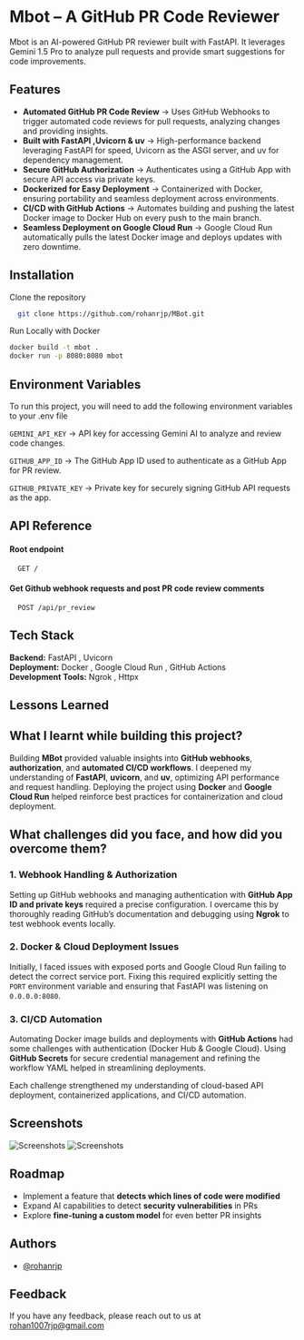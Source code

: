 
# Mbot – A GitHub PR Code Reviewer

Mbot is an AI-powered GitHub PR reviewer built with FastAPI. It leverages Gemini 1.5 Pro to analyze pull requests and provide smart suggestions for code improvements.


## Features

- **Automated GitHub PR Code Review** → Uses GitHub Webhooks to trigger automated code reviews for pull requests, analyzing changes and providing insights. 
- **Built with FastAPI ,Uvicorn & uv** → High-performance backend leveraging FastAPI for speed, Uvicorn as the ASGI server, and uv for dependency management.
- **Secure GitHub Authorization** → Authenticates using a GitHub App with secure API access via private keys.
- **Dockerized for Easy Deployment** → Containerized with Docker, ensuring portability and seamless deployment across environments.
- **CI/CD with GitHub Actions** → Automates building and pushing the latest Docker image to Docker Hub on every push to the main branch.
- **Seamless Deployment on Google Cloud Run** → Google Cloud Run automatically pulls the latest Docker image and deploys updates with zero downtime.


## Installation

Clone the repository

```bash
  git clone https://github.com/rohanrjp/MBot.git
```
Run Locally with Docker

```bash
docker build -t mbot .
docker run -p 8080:8080 mbot
```

## Environment Variables

To run this project, you will need to add the following environment variables to your .env file

`GEMINI_API_KEY` -> API key for accessing Gemini AI to analyze and review code changes.

`GITHUB_APP_ID` -> The GitHub App ID used to authenticate as a GitHub App for PR review.

`GITHUB_PRIVATE_KEY` -> Private key for securely signing GitHub API requests as the app.

## API Reference

#### Root endpoint

```http
  GET /
```

#### Get Github webhook requests and post PR code review comments

```http
  POST /api/pr_review
```



## Tech Stack

**Backend:** FastAPI , Uvicorn \
**Deployment:** Docker , Google Cloud Run , GitHub Actions \
**Development Tools:** Ngrok , Httpx 


## Lessons Learned

## What I learnt while building this project?  

Building **MBot** provided valuable insights into **GitHub webhooks**, **authorization**, and **automated CI/CD workflows**. I deepened my understanding of **FastAPI**, **uvicorn**, and **uv**, optimizing API performance and request handling. Deploying the project using **Docker** and **Google Cloud Run** helped reinforce best practices for containerization and cloud deployment.  

## What challenges did you face, and how did you overcome them?  

### 1. Webhook Handling & Authorization  
Setting up GitHub webhooks and managing authentication with **GitHub App ID and private keys** required a precise configuration. I overcame this by thoroughly reading GitHub’s documentation and debugging using **Ngrok** to test webhook events locally.  

### 2. Docker & Cloud Deployment Issues  
Initially, I faced issues with exposed ports and Google Cloud Run failing to detect the correct service port. Fixing this required explicitly setting the `PORT` environment variable and ensuring that FastAPI was listening on `0.0.0.0:8080`.  

### 3. CI/CD Automation  
Automating Docker image builds and deployments with **GitHub Actions** had some challenges with authentication (Docker Hub & Google Cloud). Using **GitHub Secrets** for secure credential management and refining the workflow YAML helped in streamlining deployments.  

Each challenge strengthened my understanding of cloud-based API deployment, containerized applications, and CI/CD automation. 


## Screenshots

![Screenshots](https://imgur.com/H357tWL)
![Screenshots](https://imgur.com/E3GYteA)


## Roadmap

- Implement a feature that **detects which lines of code were modified**  
- Expand AI capabilities to detect **security vulnerabilities** in PRs 
- Explore **fine-tuning a custom model** for even better PR insights





## Authors

- [@rohanrjp](https://github.com/rohanrjp)


## Feedback

If you have any feedback, please reach out to us at rohan1007rjp@gmail.com

